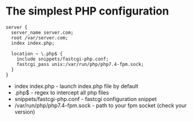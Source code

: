 # The simplest PHP configuration

```nginx
server {
  server_name server.com;
  root /var/server.com;
  index index.php;

  location ~ \.php$ {
    include snippets/fastcgi-php.conf;
    fastcgi_pass unix:/var/run/php/php7.4-fpm.sock;
  }
}
```

- index index.php - launch index.php file by default
- \.php$ - regex to intercept all php files
- snippets/fastcgi-php.conf - fastcgi configuration snippet
- /var/run/php/php7.4-fpm.sock - path to your fpm socket (check your version)
